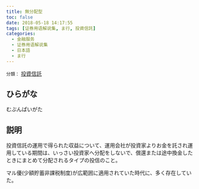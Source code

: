 ```yaml
---
title: 無分配型
toc: false
date: 2018-05-18 14:17:55
tags: [证券用语解说集, ま行, 投資信託]
categories:
  - 金融服务
  - 证券用语解说集
  - 日本語
  - ま行
---
```


`分類：` [投資信託](/tags/投資信託/)

## ひらがな

むぶんぱいがた

## 説明

投資信託の運用で得られた収益について、運用会社が投資家よりお金を託され運用している期間は、いっさい投資家へ分配をしないで、償還または途中換金したときにまとめて分配されるタイプの投信のこと。

マル優(少額貯蓄非課税制度)が広範囲に適用されていた時代に、多く存在していた。
